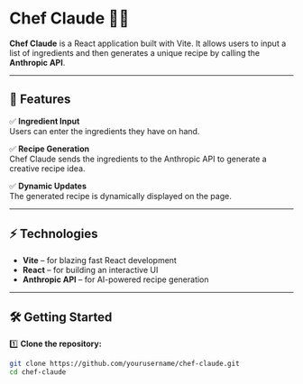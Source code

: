 # Chef Claude 🍳✨

**Chef Claude** is a React application built with Vite. It allows users to input a list of ingredients and then generates a unique recipe by calling the **Anthropic API**.

---

## 🚀 Features

✅ **Ingredient Input**  
Users can enter the ingredients they have on hand.

✅ **Recipe Generation**  
Chef Claude sends the ingredients to the Anthropic API to generate a creative recipe idea.

✅ **Dynamic Updates**  
The generated recipe is dynamically displayed on the page.

---

## ⚡️ Technologies

- **Vite** – for blazing fast React development
- **React** – for building an interactive UI
- **Anthropic API** – for AI-powered recipe generation

---

## 🛠️ Getting Started

1️⃣ **Clone the repository:**

```bash
git clone https://github.com/yourusername/chef-claude.git
cd chef-claude
```
